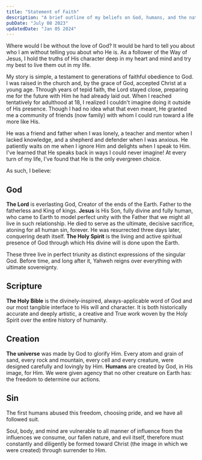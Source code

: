 ```yaml
---
title: "Statement of Faith"
description: "A brief outline of my beliefs on God, humans, and the nature of reality"
pubDate: "July 08 2023"
updatedDate: "Jan 05 2024"
---
```


Where would I be without the love of God?
It would be hard to tell you about who I am without telling you about who He is.
As a follower of the Way of Jesus, I hold the truths of His character deep in my heart and mind and try my best to live them out in my life.

My story is simple, a testament to generations of faithful obedience to God.
I was raised in the church and, by the grace of God, accepted Christ at a young age.
Through years of tepid faith, the Lord stayed close, preparing me for the future with Him he had already laid out.
When I reached tentatively for adulthood at 18, I realized I couldn't imagine doing it outside of His presence.
Though I had no idea what that even meant, He granted me a community of friends (now family) with whom I could run toward a life more like His.

He was a friend and father when I was lonely, a teacher and mentor when I lacked knowledge, and a shepherd and defender when I was anxious.
He patiently waits on me when I ignore Him and delights when I speak to Him.
I've learned that He speaks back in ways I could never imagine!
At every turn of my life, I've found that He is the only evergreen choice.

As such, I believe:

## God

**The Lord** is everlasting God, Creator of the ends of the Earth.
Father to the fatherless and King of kings.
**Jesus** is His Son, fully divine and fully human, who came to Earth to model perfect unity with the Father that we might all live in such relationship.
He died to serve as the ultimate, decisive sacrifice, atoning for all human sin, forever.
He was resurrected three days later, conquering death itself.
**The Holy Spirit** is the living and active spiritual presence of God through which His divine will is done upon the Earth.

These three live in perfect triunity as distinct expressions of the singular God.
Before time, and long after it, Yahweh reigns over everything with ultimate sovereignty.

## Scripture

**The Holy Bible** is the divinely-inspired, always-applicable word of God and our most tangible interface to His will and character.
It is both historically accurate and deeply artistic, a creative and True work woven by the Holy Spirit over the entire history of humanity.

## Creation

**The universe** was made by God to glorify Him.
Every atom and grain of sand, every rock and mountain, every cell and every creature, were designed carefully and lovingly by Him.
**Humans** are created by God, in His image, for Him.
We were given agency that no other creature on Earth has: the freedom to determine our actions.

## Sin

The first humans abused this freedom, choosing pride, and we have all followed suit.

Soul, body, and mind are vulnerable to all manner of influence from the influences we consume, our fallen nature, and evil itself, therefore must constantly and diligently be formed toward Christ (the image in which we were created) through surrender to Him.
